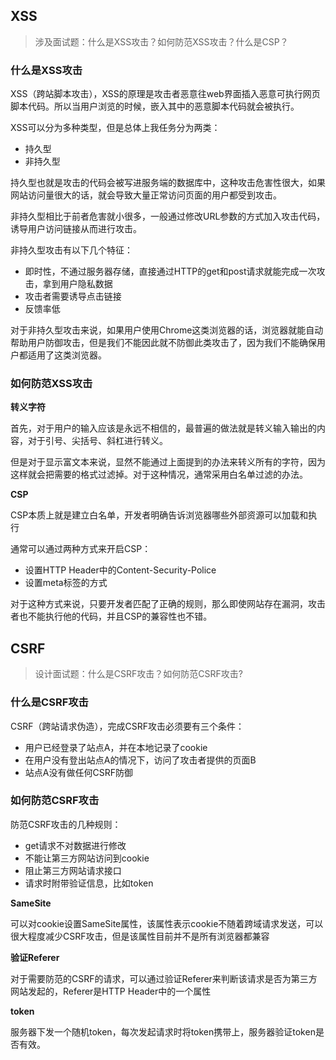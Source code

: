 ## XSS

> 涉及面试题：什么是XSS攻击？如何防范XSS攻击？什么是CSP？

### 什么是XSS攻击

XSS（跨站脚本攻击），XSS的原理是攻击者恶意往web界面插入恶意可执行网页脚本代码。所以当用户浏览的时候，嵌入其中的恶意脚本代码就会被执行。

XSS可以分为多种类型，但是总体上我任务分为两类：

- 持久型
- 非持久型

持久型也就是攻击的代码会被写进服务端的数据库中，这种攻击危害性很大，如果网站访问量很大的话，就会导致大量正常访问页面的用户都受到攻击。

非持久型相比于前者危害就小很多，一般通过修改URL参数的方式加入攻击代码，诱导用户访问链接从而进行攻击。

非持久型攻击有以下几个特征：

- 即时性，不通过服务器存储，直接通过HTTP的get和post请求就能完成一次攻击，拿到用户隐私数据
- 攻击者需要诱导点击链接
- 反馈率低

对于非持久型攻击来说，如果用户使用Chrome这类浏览器的话，浏览器就能自动帮助用户防御攻击，但是我们不能因此就不防御此类攻击了，因为我们不能确保用户都适用了这类浏览器。

### 如何防范XSS攻击

**转义字符**

首先，对于用户的输入应该是永远不相信的，最普遍的做法就是转义输入输出的内容，对于引号、尖括号、斜杠进行转义。

但是对于显示富文本来说，显然不能通过上面提到的办法来转义所有的字符，因为这样就会把需要的格式过滤掉。对于这种情况，通常采用白名单过滤的办法。

**CSP**

CSP本质上就是建立白名单，开发者明确告诉浏览器哪些外部资源可以加载和执行

通常可以通过两种方式来开启CSP：

- 设置HTTP Header中的Content-Security-Police
- 设置meta标签的方式<meta http-equiv="Content-Security-Policy">

对于这种方式来说，只要开发者匹配了正确的规则，那么即使网站存在漏洞，攻击者也不能执行他的代码，并且CSP的兼容性也不错。

## CSRF

> 设计面试题：什么是CSRF攻击？如何防范CSRF攻击?

### 什么是CSRF攻击

CSRF（跨站请求伪造），完成CSRF攻击必须要有三个条件：

- 用户已经登录了站点A，并在本地记录了cookie
- 在用户没有登出站点A的情况下，访问了攻击者提供的页面B
- 站点A没有做任何CSRF防御

### 如何防范CSRF攻击

防范CSRF攻击的几种规则：

- get请求不对数据进行修改
- 不能让第三方网站访问到cookie
- 阻止第三方网站请求接口
- 请求时附带验证信息，比如token

**SameSite**

可以对cookie设置SameSite属性，该属性表示cookie不随着跨域请求发送，可以很大程度减少CSRF攻击，但是该属性目前并不是所有浏览器都兼容

**验证Referer**

对于需要防范的CSRF的请求，可以通过验证Referer来判断该请求是否为第三方网站发起的，Referer是HTTP Header中的一个属性

**token**

服务器下发一个随机token，每次发起请求时将token携带上，服务器验证token是否有效。
